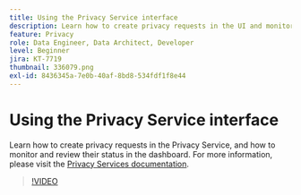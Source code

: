 ```yaml
---
title: Using the Privacy Service interface
description: Learn how to create privacy requests in the UI and monitor/review their status in the dashboard.
feature: Privacy
role: Data Engineer, Data Architect, Developer
level: Beginner
jira: KT-7719
thumbnail: 336079.png
exl-id: 8436345a-7e0b-40af-8bd8-534fdf1f8e44
---
```


# Using the Privacy Service interface

Learn how to create privacy requests in the Privacy Service, and how to monitor and review their status in the dashboard. For more information, please visit the [Privacy Services documentation](https://experienceleague.adobe.com/docs/experience-platform/privacy/home.html).

>[!VIDEO](https://video.tv.adobe.com/v/336079?learn=on)
